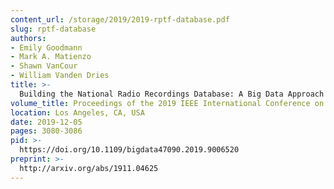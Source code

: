 ```yaml
---
content_url: /storage/2019/2019-rptf-database.pdf
slug: rptf-database
authors:
- Emily Goodmann
- Mark A. Matienzo
- Shawn VanCour
- William Vanden Dries
title: >-
  Building the National Radio Recordings Database: A Big Data Approach to Documenting Audio Heritage
volume_title: Proceedings of the 2019 IEEE International Conference on Big Data (Big Data)
location: Los Angeles, CA, USA
date: 2019-12-05
pages: 3080-3086
pid: >-
  https://doi.org/10.1109/bigdata47090.2019.9006520
preprint: >-
  http://arxiv.org/abs/1911.04625
---
```

